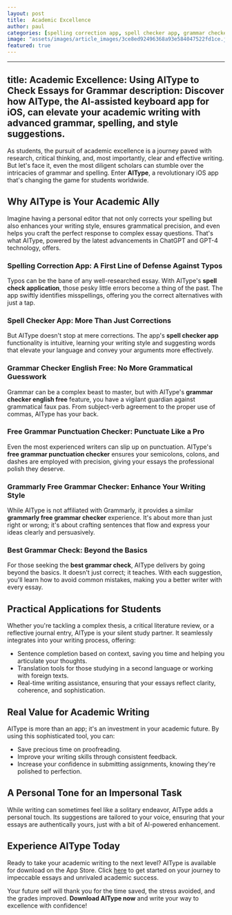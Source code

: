 ```yaml
---
layout: post
title:  Academic Excellence
author: paul
categories: [spelling correction app, spell checker app, grammar checker english free, free grammar punctuation checker, grammarly free grammar checker, spell check application, best grammar check]
image: "assets/images/article_images/3ce8ed92496368a93e584047522fd1ce.jpg"
featured: true
---
```


---
title: Academic Excellence: Using AIType to Check Essays for Grammar
description: Discover how AIType, the AI-assisted keyboard app for iOS, can elevate your academic writing with advanced grammar, spelling, and style suggestions.
---

As students, the pursuit of academic excellence is a journey paved with research, critical thinking, and, most importantly, clear and effective writing. But let's face it, even the most diligent scholars can stumble over the intricacies of grammar and spelling. Enter **AIType**, a revolutionary iOS app that's changing the game for students worldwide.

## Why AIType is Your Academic Ally

Imagine having a personal editor that not only corrects your spelling but also enhances your writing style, ensures grammatical precision, and even helps you craft the perfect response to complex essay questions. That's what AIType, powered by the latest advancements in ChatGPT and GPT-4 technology, offers.

### Spelling Correction App: A First Line of Defense Against Typos

Typos can be the bane of any well-researched essay. With AIType's **spell check application**, those pesky little errors become a thing of the past. The app swiftly identifies misspellings, offering you the correct alternatives with just a tap.

### Spell Checker App: More Than Just Corrections

But AIType doesn't stop at mere corrections. The app's **spell checker app** functionality is intuitive, learning your writing style and suggesting words that elevate your language and convey your arguments more effectively.

### Grammar Checker English Free: No More Grammatical Guesswork

Grammar can be a complex beast to master, but with AIType's **grammar checker english free** feature, you have a vigilant guardian against grammatical faux pas. From subject-verb agreement to the proper use of commas, AIType has your back.

### Free Grammar Punctuation Checker: Punctuate Like a Pro

Even the most experienced writers can slip up on punctuation. AIType's **free grammar punctuation checker** ensures your semicolons, colons, and dashes are employed with precision, giving your essays the professional polish they deserve.

### Grammarly Free Grammar Checker: Enhance Your Writing Style

While AIType is not affiliated with Grammarly, it provides a similar **grammarly free grammar checker** experience. It's about more than just right or wrong; it's about crafting sentences that flow and express your ideas clearly and persuasively.

### Best Grammar Check: Beyond the Basics

For those seeking the **best grammar check**, AIType delivers by going beyond the basics. It doesn't just correct; it teaches. With each suggestion, you'll learn how to avoid common mistakes, making you a better writer with every essay.

## Practical Applications for Students

Whether you're tackling a complex thesis, a critical literature review, or a reflective journal entry, AIType is your silent study partner. It seamlessly integrates into your writing process, offering:

- Sentence completion based on context, saving you time and helping you articulate your thoughts.
- Translation tools for those studying in a second language or working with foreign texts.
- Real-time writing assistance, ensuring that your essays reflect clarity, coherence, and sophistication.

## Real Value for Academic Writing

AIType is more than an app; it's an investment in your academic future. By using this sophisticated tool, you can:

- Save precious time on proofreading.
- Improve your writing skills through consistent feedback.
- Increase your confidence in submitting assignments, knowing they're polished to perfection.

## A Personal Tone for an Impersonal Task

While writing can sometimes feel like a solitary endeavor, AIType adds a personal touch. Its suggestions are tailored to your voice, ensuring that your essays are authentically yours, just with a bit of AI-powered enhancement.

## Experience AIType Today

Ready to take your academic writing to the next level? AIType is available for download on the App Store. Click [here](https://apps.apple.com/us/app/aitype-grammar-check-keyboard/id6469163944) to get started on your journey to impeccable essays and unrivaled academic success.

Your future self will thank you for the time saved, the stress avoided, and the grades improved. **Download AIType now** and write your way to excellence with confidence!